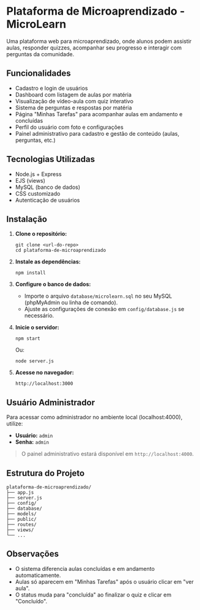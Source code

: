 # Plataforma de Microaprendizado - MicroLearn

Uma plataforma web para microaprendizado, onde alunos podem assistir aulas, responder quizzes, acompanhar seu progresso e interagir com perguntas da comunidade.

## Funcionalidades

- Cadastro e login de usuários
- Dashboard com listagem de aulas por matéria
- Visualização de vídeo-aula com quiz interativo
- Sistema de perguntas e respostas por matéria
- Página "Minhas Tarefas" para acompanhar aulas em andamento e concluídas
- Perfil do usuário com foto e configurações
- Painel administrativo para cadastro e gestão de conteúdo (aulas, perguntas, etc.)

## Tecnologias Utilizadas

- Node.js + Express
- EJS (views)
- MySQL (banco de dados)
- CSS customizado
- Autenticação de usuários

## Instalação

1. **Clone o repositório:**
   ```
   git clone <url-do-repo>
   cd plataforma-de-microaprendizado
   ```

2. **Instale as dependências:**
   ```
   npm install
   ```

3. **Configure o banco de dados:**
   - Importe o arquivo `database/microlearn.sql` no seu MySQL (phpMyAdmin ou linha de comando).
   - Ajuste as configurações de conexão em `config/database.js` se necessário.

4. **Inicie o servidor:**
   ```
   npm start
   ```
   Ou:
   ```
   node server.js
   ```

5. **Acesse no navegador:**
   ```
   http://localhost:3000
   ```

## Usuário Administrador

Para acessar como administrador no ambiente local (localhost:4000), utilize:

- **Usuário:** `admin`
- **Senha:** `admin`

> O painel administrativo estará disponível em `http://localhost:4000`.

## Estrutura do Projeto

```
plataforma-de-microaprendizado/
├── app.js
├── server.js
├── config/
├── database/
├── models/
├── public/
├── routes/
├── views/
└── ...
```

## Observações

- O sistema diferencia aulas concluídas e em andamento automaticamente.
- Aulas só aparecem em "Minhas Tarefas" após o usuário clicar em "ver aula".
- O status muda para "concluída" ao finalizar o quiz e clicar em "Concluído". 